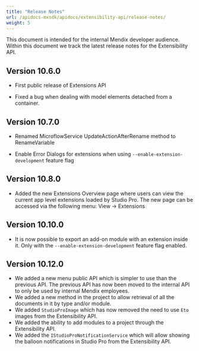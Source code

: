 ```yaml
---
title: "Release Notes"
url: /apidocs-mxsdk/apidocs/extensibility-api/release-notes/
weight: 5
---
```


This document is intended for the internal Mendix developer audience. Within this document we track the latest release notes for the Extensibility API.


## Version 10.6.0

- First public release of Extensions API

- Fixed a bug when dealing with model elements detached from a container.

## Version 10.7.0

- Renamed MicroflowService UpdateActionAfterRename method to RenameVariable

- Enable Error Dialogs for extensions when using `--enable-extension-development` feature flag

## Version 10.8.0

- Added the new Extensions Overview page where users can view the current app level extensions loaded by Studio Pro. The new page can be accessed via the following menu: View -> Extensions

## Version 10.10.0

- It is now possible to export an add-on module with an extension inside it. Only with the `--enable-extension-development` feature flag enabled.

## Version 10.12.0

- We added a new menu public API which is simpler to use than the previous API. The previous API has now been moved to the internal API to only be used by internal Mendix employees.
- We added a new method in the project to allow retrieval of all the documents in it by type and/or module.
- We added `StudioProImage` which has now removed the need to use `Eto` images from the Extensibility API.
- We added the ability to add modules to a project through the Extensibility API.
- We added the `IStudioProNotificationService` which will allow showing the balloon notifications in Studio Pro from the Extensibility API.